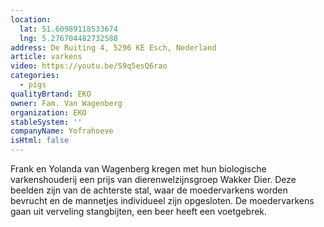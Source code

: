 ```yaml
---
location:
  lat: 51.60989118533674
  lng: 5.276704482732588
address: De Ruiting 4, 5296 KE Esch, Nederland
article: varkens
video: https://youtu.be/S9q5esQ6rao
categories:
  - pigs
qualityBrtand: EKO
owner: Fam. Van Wagenberg
organization: EKO
stableSystem: ''
companyName: Yofrahoeve
isHtml: false
---
```

Frank en Yolanda van Wagenberg kregen met hun biologische varkenshouderij een prijs van dierenwelzijnsgroep Wakker Dier. Deze beelden zijn van de achterste stal, waar de moedervarkens worden bevrucht en de mannetjes individueel zijn opgesloten. De moedervarkens gaan uit verveling stangbijten, een beer heeft een voetgebrek.
